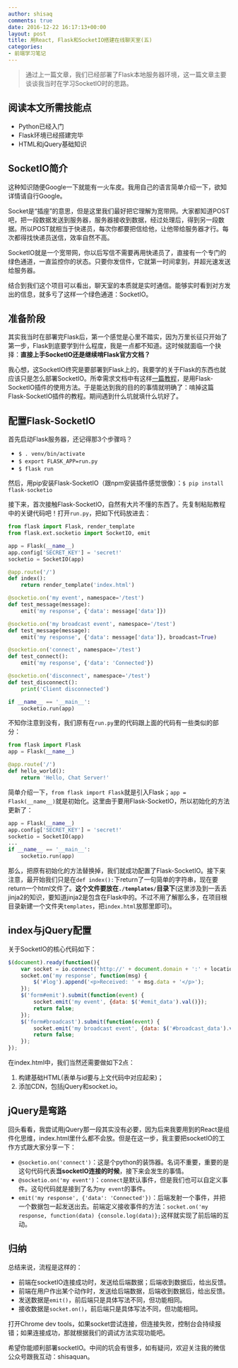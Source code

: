 ```yaml
---
author: shisaq
comments: true
date: 2016-12-22 16:17:13+00:00
layout: post
title: 用React, Flask和SocketIO搭建在线聊天室(五)
categories:
- 前端学习笔记
---
```


> 通过上一篇文章，我们已经部署了Flask本地服务器环境，这一篇文章主要谈谈我当时在学习SocketIO时的思路。

## 阅读本文所需技能点

 * Python已经入门
 * Flask环境已经搭建完毕
 * HTML和jQuery基础知识

## SocketIO简介

这种知识随便Google一下就能有一火车皮。我用自己的语言简单介绍一下，欲知详情请自行Google。

Socket是“插座”的意思，但是这里我们最好把它理解为宽带网。大家都知道POST吧，把一段数据发送到服务器，服务器接收到数据，经过处理后，得到另一段数据。所以POST就相当于快递员，每次你都要把信给他，让他带给服务器才行。每次都得找快递员送信，效率自然不高。

SocketIO就是一个宽带网，你以后写信不需要再用快递员了，直接有一个专门的绿色通道，一直监控你的状态。只要你发信件，它就第一时间拿到，并超光速发送给服务器。

结合到我们这个项目可以看出，聊天室的本质就是实时通信。能够实时看到对方发出的信息，就多亏了这样一个绿色通道：SocketIO。

## 准备阶段

其实我当时在部署完Flask后，第一个感觉是心里不踏实，因为万里长征只开始了第一步，Flask到底要学到什么程度，我是一点都不知道。这时候就面临一个抉择：**直接上手SocketIO还是继续啃Flask官方文档？**

我心想，这SocketIO终究是要部署到Flask上的，我要学的关于Flask的东西也就应该只是怎么部署SocketIO。所幸需求文档中有这样[一篇教程](https://blog.miguelgrinberg.com/post/easy-websockets-with-flask-and-gevent)，是用Flask-SocketIO插件的使用方法。于是能达到我的目的的事情就明确了：啃掉这篇Flask-SocketIO插件的教程。期间遇到什么坑就填什么坑好了。

## 配置Flask-SocketIO

首先启动Flask服务器，还记得那3个步骤吗？

* `$ . venv/bin/activate`
* `$ export FLASK_APP=run.py`
* `$ flask run`

然后，用pip安装Flask-SocketIO（跟npm安装插件感觉很像）：`$ pip install flask-socketio`

接下来，首次接触Flask-SocketIO，自然有大片不懂的东西了。先复制粘贴教程中的关键代码吧！打开`run.py`，把如下代码放进去：

```python
from flask import Flask, render_template
from flask.ext.socketio import SocketIO, emit

app = Flask(__name__)
app.config['SECRET_KEY'] = 'secret!'
socketio = SocketIO(app)

@app.route('/')
def index():
    return render_template('index.html')

@socketio.on('my event', namespace='/test')
def test_message(message):
    emit('my response', {'data': message['data']})

@socketio.on('my broadcast event', namespace='/test')
def test_message(message):
    emit('my response', {'data': message['data']}, broadcast=True)

@socketio.on('connect', namespace='/test')
def test_connect():
    emit('my response', {'data': 'Connected'})

@socketio.on('disconnect', namespace='/test')
def test_disconnect():
    print('Client disconnected')

if __name__ == '__main__':
    socketio.run(app)
```

 不知你注意到没有，我们原有在`run.py`里的代码跟上面的代码有一些类似的部分：

```python
from flask import Flask
app = Flask(__name__)

@app.route('/')
def hello_world():
    return 'Hello, Chat Server!'
```

简单介绍一下，`from flask import Flask`就是引入Flask；`app = Flask(__name__)`就是初始化。这里由于要用Flask-SocketIO，所以初始化的方法更新了：

```python
app = Flask(__name__)
app.config['SECRET_KEY'] = 'secret!'
socketio = SocketIO(app)
...
if __name__ == '__main__':
    socketio.run(app)
```

那么，把原有初始化的方法替换掉，我们就成功配置了Flask-SocketIO。接下来注意，最开始我们只是在`def index():`下return了一句简单的字符串，现在要return一个html文件了。**这个文件要放在`./templates/`目录下**(这里涉及到一丢丢jinja2的知识，要知道jinja2是包含在Flask中的。不过不用了解那么多，在项目根目录新建一个文件夹`templates`，把`index.html`放那里即可)。

## index与jQuery配置

关于SocketIO的核心代码如下：

```javascript
$(document).ready(function(){
    var socket = io.connect('http://' + document.domain + ':' + location.port + '/test');
    socket.on('my response', function(msg) {
        $('#log').append('<p>Received: ' + msg.data + '</p>');
    });
    $('form#emit').submit(function(event) {
        socket.emit('my event', {data: $('#emit_data').val()});
        return false;
    });
    $('form#broadcast').submit(function(event) {
        socket.emit('my broadcast event', {data: $('#broadcast_data').val()});
        return false;
    });
});
```

在index.html中，我们当然还需要做如下2点：
 1. 构建基础HTML(表单与id要与上文代码中对应起来)；
 2. 添加CDN，包括jQuery和socket.io。

## jQuery是弯路

回头看看，我尝试用jQuery那一段其实没有必要，因为后来我要用到的React是组件化思维，index.html里什么都不会放。但是在这一步，我主要把socketIO的工作方式跟大家分享一下：

 * `@socketio.on('connect')`：这是个python的装饰器。名词不重要，重要的是这句代码代表**当socketIO连接的时候**，接下来会发生的事情。
 * `@socketio.on('my event')`：`connect`是默认事件，但是我们也可以自定义事件。这句代码就是接到了名为`my event`的事件。
 * `emit('my response', {'data': 'Connected'})`：后端发射一个事件，并把一个数据包一起发送出去。前端定义接收事件的方法：`socket.on('my response, function(data) {console.log(data)};`这样就实现了前后端的互动。

## 归纳

总结来说，流程是这样的：

 * 前端在socketIO连接成功时，发送给后端数据；后端收到数据后，给出反馈。
 * 前端在用户作出某个动作时，发送给后端数据，后端收到数据后，给出反馈。
 * 发送数据是`emit()`，前后端只是具体写法不同，但功能相同。
 * 接收数据是`socket.on()`，前后端只是具体写法不同，但功能相同。

打开Chrome dev tools，如果socket尝试连接，但连接失败，控制台会持续报错；如果连接成功，那就根据我们的调试方法实现功能吧。

希望你能顺利部署socketIO。中间的坑会有很多，如有疑问，欢迎关注我的微信公众号跟我互动：shisaquan。